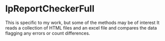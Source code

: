 # lpReportCheckerFull
This is specific to my work, but some of the methods may be of interest
It reads a collection of HTML files and an excel file and compares the data flagging any errors or count differences.
